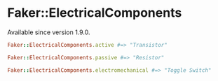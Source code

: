 # Faker::ElectricalComponents

Available since version 1.9.0.

```ruby
Faker::ElectricalComponents.active #=> "Transistor"

Faker::ElectricalComponents.passive #=> "Resistor"

Faker::ElectricalComponents.electromechanical #=> "Toggle Switch"
```
